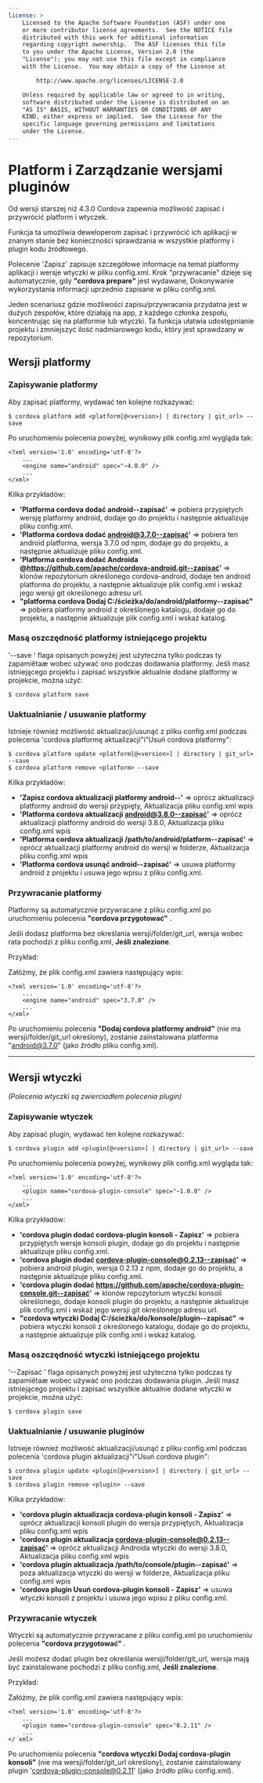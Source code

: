 ```yaml
---
license: >
    Licensed to the Apache Software Foundation (ASF) under one
    or more contributor license agreements.  See the NOTICE file
    distributed with this work for additional information
    regarding copyright ownership.  The ASF licenses this file
    to you under the Apache License, Version 2.0 (the
    "License"); you may not use this file except in compliance
    with the License.  You may obtain a copy of the License at

        http://www.apache.org/licenses/LICENSE-2.0

    Unless required by applicable law or agreed to in writing,
    software distributed under the License is distributed on an
    "AS IS" BASIS, WITHOUT WARRANTIES OR CONDITIONS OF ANY
    KIND, either express or implied.  See the License for the
    specific language governing permissions and limitations
    under the License.
---
```


# Platform i Zarządzanie wersjami pluginów

Od wersji starszej niż 4.3.0 Cordova zapewnia możliwość zapisać i przywrócić platform i wtyczek.

Funkcja ta umożliwia deweloperom zapisać i przywrócić ich aplikacji w znanym stanie bez konieczności sprawdzania w wszystkie platformy i plugin kodu źródłowego.

Polecenie 'Zapisz' zapisuje szczegółowe informacje na temat platformy aplikacji i wersje wtyczki w pliku config.xml. Krok "przywracanie" dzieje się automatycznie, gdy **"cordova prepare"** jest wydawane, Dokonywanie wykorzystania informacji uprzednio zapisane w pliku config.xml.

Jeden scenariusz gdzie możliwości zapisu/przywracania przydatna jest w dużych zespołów, które działają na app, z każdego członka zespołu, koncentrując się na platformie lub wtyczki. Ta funkcja ułatwia udostępnianie projektu i zmniejszyć ilość nadmiarowego kodu, który jest sprawdzany w repozytorium.

## Wersji platformy

### Zapisywanie platformy

Aby zapisać platformy, wydawać ten kolejne rozkazywać:

    $ cordova platform add <platform[@<version>] | directory | git_url> --save
    

Po uruchomieniu polecenia powyżej, wynikowy plik config.xml wygląda tak:

    <?xml version='1.0' encoding='utf-8'?>
        ...
        <engine name="android" spec="~4.0.0" />
        ...
    </xml>
    

Kilka przykładów:

  * **'Platforma cordova dodać android--zapisać'** => pobiera przypiętych wersję platformy android, dodaje go do projektu i następnie aktualizuje pliku config.xml.
  * **'Platforma cordova dodać android@3.7.0--zapisać'** => pobiera ten android platforma, wersja 3.7.0 od npm, dodaje go do projektu, a następnie aktualizuje pliku config.xml.
  * **'Platforma cordova dodać Androida @https://github.com/apache/cordova-android.git--zapisać'** => klonów repozytorium określonego cordova-android, dodaje ten android platforma do projektu, a następnie aktualizuje plik config.xml i wskaż jego wersji git określonego adresu url.
  * **"platforma cordova Dodaj C:/ścieżka/do/android/platformy--zapisać"** => pobiera platformy android z określonego katalogu, dodaje go do projektu, a następnie aktualizuje plik config.xml i wskaż katalog.

### Masą oszczędność platformy istniejącego projektu

'--save ' flaga opisanych powyżej jest użyteczna tylko podczas ty zapamiêtaæ wobec używać ono podczas dodawania platformy. Jeśli masz istniejącego projektu i zapisać wszystkie aktualnie dodane platformy w projekcie, można użyć:

    $ cordova platform save
    

### Uaktualnianie / usuwanie platformy

Istnieje również możliwość aktualizacji/usunąć z pliku config.xml podczas polecenia 'cordova platformę aktualizacji"i"Usuń cordova platformy":

    $ cordova platform update <platform[@<version>] | directory | git_url> --save
    $ cordova platform remove <platform> --save
    

Kilka przykładów:

  * **'Zapisz cordova aktualizacji platformy android--'** => oprócz aktualizacji platformy android do wersji przypięty, Aktualizacja pliku config.xml wpis
  * **'Platforma cordova aktualizacji android@3.8.0--zapisać'** => oprócz aktualizacji platformy android do wersji 3.8.0, Aktualizacja pliku config.xml wpis
  * **'Platforma cordova aktualizacji /path/to/android/platform--zapisać'** => oprócz aktualizacji platformy android do wersji w folderze, Aktualizacja pliku config.xml wpis
  * **'Platforma cordova usunąć android--zapisać'** => usuwa platformy android z projektu i usuwa jego wpisu z pliku config.xml.

### Przywracanie platformy

Platformy są automatycznie przywracane z pliku config.xml po uruchomieniu polecenia **"cordova przygotować"** .

Jeśli dodasz platforma bez określania wersji/folder/git_url, wersja wobec rata pochodzi z pliku config.xml, **Jeśli znalezione**.

Przykład:

Załóżmy, że plik config.xml zawiera następujący wpis:

    <?xml version='1.0' encoding='utf-8'?>
        ...
        <engine name="android" spec="3.7.0" />
        ...
    </xml>
    

Po uruchomieniu polecenia **"Dodaj cordova platformy android"** (nie ma wersji/folder/git_url określony), zostanie zainstalowana platforma "android@3.7.0" (jako źródło pliku config.xml).

* * *

## Wersji wtyczki

*(Polecenia wtyczki są zwierciadłem polecenia plugin)*

### Zapisywanie wtyczek

Aby zapisać plugin, wydawać ten kolejne rozkazywać:

    $ cordova plugin add <plugin[@<version>] | directory | git_url> --save
    

Po uruchomieniu polecenia powyżej, wynikowy plik config.xml wygląda tak:

    <?xml version='1.0' encoding='utf-8'?>
        ...
        <plugin name="cordova-plugin-console" spec="~1.0.0" />
        ...
    </xml>
    

Kilka przykładów:

  * **'cordova plugin dodać cordova-plugin konsoli - Zapisz'** => pobiera przypiętych wersje konsoli plugin, dodaje go do projektu i następnie aktualizuje pliku config.xml.
  * **'cordova plugin dodać cordova-plugin-console@0.2.13--zapisać'** => pobiera android plugin, wersja 0.2.13 z npm, dodaje go do projektu, a następnie aktualizuje pliku config.xml.
  * **'cordova plugin dodać https://github.com/apache/cordova-plugin-console.git--zapisać'** => klonów repozytorium wtyczki konsoli określonego, dodaje konsoli plugin do projektu, a następnie aktualizuje plik config.xml i wskaż jego wersji git określonego adresu url.
  * **"cordova wtyczki Dodaj C:/ścieżka/do/konsole/plugin--zapisać"** => pobiera wtyczki konsoli z określonego katalogu, dodaje go do projektu, a następnie aktualizuje plik config.xml i wskaż katalog.

### Masą oszczędność wtyczki istniejącego projektu

'--Zapisać ' flaga opisanych powyżej jest użyteczna tylko podczas ty zapamiêtaæ wobec używać ono podczas dodawania plugin. Jeśli masz istniejącego projektu i zapisać wszystkie aktualnie dodane wtyczki w projekcie, można użyć:

    $ cordova plugin save
    

### Uaktualnianie / usuwanie pluginów

Istnieje również możliwość aktualizacji/usunąć z pliku config.xml podczas polecenia 'cordova plugin aktualizacji"i"Usuń cordova plugin":

    $ cordova plugin update <plugin[@<version>] | directory | git_url> --save
    $ cordova plugin remove <plugin> --save
    

Kilka przykładów:

  * **'cordova plugin aktualizacja cordova-plugin konsoli - Zapisz'** => oprócz aktualizacji konsoli plugin do wersja przypiętych, Aktualizacja pliku config.xml wpis
  * **'cordova plugin aktualizacja cordova-plugin-console@0.2.13--zapisać'** => oprócz aktualizacji Androida wtyczki do wersji 3.8.0, Aktualizacja pliku config.xml wpis
  * **'cordova plugin aktualizacja /path/to/console/plugin--zapisać'** => poza aktualizacja wtyczki do wersji w folderze, Aktualizacja pliku config.xml wpis
  * **'cordova plugin Usuń cordova-plugin konsoli - Zapisz'** => usuwa wtyczki konsoli z projektu i usuwa jego wpisu z pliku config.xml.

### Przywracanie wtyczek

Wtyczki są automatycznie przywracane z pliku config.xml po uruchomieniu polecenia **"cordova przygotować"** .

Jeśli możesz dodać plugin bez określania wersji/folder/git_url, wersja mają być zainstalowane pochodzi z pliku config.xml, **Jeśli znalezione**.

Przykład:

Załóżmy, że plik config.xml zawiera następujący wpis:

    <?xml version='1.0' encoding='utf-8'?>
        ...
        <plugin name="cordova-plugin-console" spec="0.2.11" />
        ...
    </ xml>
    

Po uruchomieniu polecenia **"cordova wtyczki Dodaj cordova-plugin konsoli"** (nie ma wersji/folder/git_url określony), zostanie zainstalowany plugin 'cordova-plugin-console@0.2.11' (jako źródło pliku config.xml).